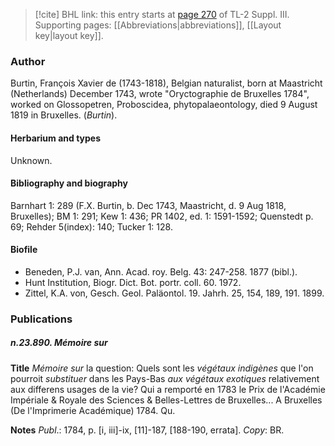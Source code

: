 > [!cite] BHL link: this entry starts at [page 270](https://www.biodiversitylibrary.org/item/103861#page/280/mode/1up) of TL-2 Suppl. III.
> Supporting pages: [[Abbreviations|abbreviations]], [[Layout key|layout key]].

### Author

Burtin, François Xavier de (1743-1818), Belgian naturalist, born at Maastricht (Netherlands) December 1743, wrote "Oryctographie de Bruxelles 1784", worked on Glossopetren, Proboscidea, phytopalaeontology, died 9 August 1819 in Bruxelles. (*Burtin*).

#### Herbarium and types

Unknown.

#### Bibliography and biography

Barnhart 1: 289 (F.X. Burtin, b. Dec 1743, Maastricht, d. 9 Aug 1818, Bruxelles); BM 1: 291; Kew 1: 436; PR 1402, ed. 1: 1591-1592; Quenstedt p. 69; Rehder 5(index): 140; Tucker 1: 128.

#### Biofile

- Beneden, P.J. van, Ann. Acad. roy. Belg. 43: 247-258. 1877 (bibl.).
- Hunt Institution, Biogr. Dict. Bot. portr. coll. 60. 1972.
- Zittel, K.A. von, Gesch. Geol. Paläontol. 19. Jahrh. 25, 154, 189, 191. 1899.

### Publications

##### n.23.890. Mémoire sur

**Title**
*Mémoire sur* la question: Quels sont les *végétaux indigènes* que l'on pourroit *substituer* dans les Pays-Bas *aux végétaux exotiques* relativement aux differens usages de la vie? Qui a remporté en 1783 le Prix de l'Académie Impériale & Royale des Sciences & Belles-Lettres de Bruxelles... A Bruxelles (De l'Imprimerie Académique) 1784. Qu.

**Notes**
*Publ*.: 1784, p. \[i, iii\]-ix, \[11\]-187, \[188-190, errata\]. *Copy*: BR.

